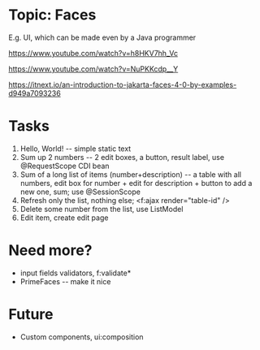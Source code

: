 # Topic: Faces

E.g. UI, which can be made even by a Java programmer

https://www.youtube.com/watch?v=h8HKV7hh_Vc

https://www.youtube.com/watch?v=NuPKKcdp__Y

https://itnext.io/an-introduction-to-jakarta-faces-4-0-by-examples-d949a7093236


# Tasks

1. Hello, World! -- simple static text
2. Sum up 2 numbers -- 2 edit boxes, a button, result label, use @RequestScope CDI bean
3. Sum of a long list of items (number+description) -- a table with all numbers, edit box for number + edit for description + button to add a new one, sum; use @SessionScope
4. Refresh only the list, nothing else; <f:ajax render="table-id" />
5. Delete some number from the list, use ListModel
6. Edit item, create edit page


# Need more?
* input fields validators, f:validate*
* PrimeFaces -- make it nice

# Future
* Custom components, ui:composition
